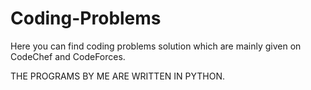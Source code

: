 # Coding-Problems
Here you can find coding problems solution which are mainly given on CodeChef and CodeForces.

THE PROGRAMS BY ME ARE WRITTEN IN PYTHON.
